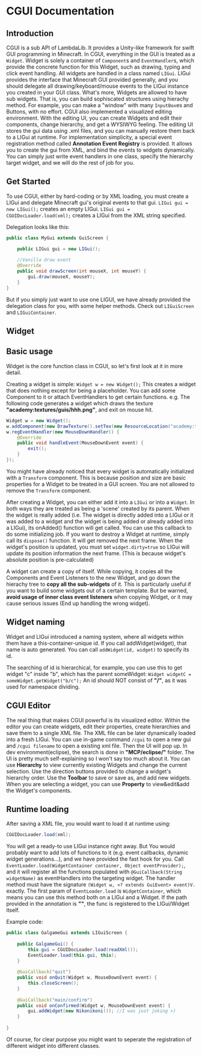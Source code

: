 # CGUI Documentation

Introduction
-----
CGUI is a sub API of LambdaLib. It provides a Unity-like framework for swift GUI programming in Minecraft. 
In CGUI, everything in the GUI is treated as a ```Widget```. Widget is solely a container of ```Component```s and ```EventHandler```s, which provide the concrete function for this Widget, such as drawing, typing and click event handling. All widgets are handled in a class named ```LIGui```. LIGui provides the interface that Minecraft GUI provided generally, and you should delegate all drawing/keyboard/mouse events to the LIGui instance you created in your GUI class. 
What's more, Widgets are allowed to have sub widgets. That is, you can build sophiscated structures using hierachy method. For example, you can make a "window" with many ```InputBox```es and Buttons, with no effort.
CGUI also implemented a visualized editing environment. With the editing UI, you can create Widgets and edit their components, change hierarchy, and get a WYSIWYG feeling. The editing UI stores the gui data using .xml files, and you can manually restore them back to a LIGui at runtime.
For implementation simplicity, a special event registration method called **Annotation Event Registry** is provided. It allows you to create the gui from XML, and bind the events to widgets dynamically. You can simply just write event handlers in one class, specify the hierarchy target widget, and we will do the rest of job for you.


Get Started
-----
To use CGUI, either by hard-coding or by XML loading, you must create a LIGui and delegate Minecraft gui's original events to that gui.
```LIGui gui = new LIGui();``` creates an empty LIGui.
```LIGui gui = CGUIDocLoader.load(xml);``` creates a LIGui from the XML string specified.

Delegation looks like this:
```java
public class MyGui extends GuiScreen {

	public LIGui gui = new LIGui();
	
	//Vanilla draw event
	@Override
	public void drawScreen(int mouseX, int mouseY) {
		gui.draw(mouseX, mouseY);
	}
}
```
But if you simply just want to use one LIGUI, we have already provided the delegation class for you, with some helper methods. Check out ```LIGuiScreen``` and ```LIGuiContainer```.

Widget
-----
## Basic usage
Widget is the core function class in CGUI, so let's first look at it in more detail.

Creating a widget is simple:
```Widget w = new Widget();```
This creates a widget that does nothing except for being a placeholder. You can add some Component to it or attach EventHandlers to get certain functions.
e.g. The following code generates a widget which draws the texture **"academy:textures/guis/hhh.png"**, and exit on mouse hit.
```java
Widget w = new Widget();
w.addComponent(new DrawTexture().setTex(new ResourceLocation("academy:textures/guis/hhh.png"))); //Add the DrawTexture component
w.regEventHandler(new MouseDownHandler() {
	@Override
	public void handleEvent(MouseDownEvent event) {
		exit();
	}
});
```
You might have already noticed that every widget is automatically initialized with a ```Transform``` component. This is because position and size are basic properties for a Widget to be treated in a GUI screen. You are not allowed to remove the ```Transform``` component.

After creating a Widget, you can either add it into a ```LIGui``` or into a ```Widget```. In both ways they are treated as being a 'scene' created by its parent. When the widget is really added (i.e. The widget is directly added into a LIGui or it was added to a widget and the widget is being added or already added into a LIGui), its onAdded() function will get called. You can use this callback to do some initializing job.
If you want to destroy a Widget at runtime, simply call its ```dispose()``` function. It will get removed the next frame.
When the widget's position is updated, you must set ```widget.dirty=true``` so LIGui will update its position information the next frame. (This is because widget's absolute position is pre-calculated)

A widget can create a copy of itself. While copying, it copies all the Components and Event Listeners to the new Widget, and go down the hierachy tree to **copy all the sub-widgets** of it. This is particularly useful if you want to build some widgets out of a certain template. But be warned, **avoid usage of inner class event listeners** when copying Widget, or it may cause serious issues (End up handling the wrong widget).

## Widget naming
Widget and LIGui introduced a naming system, where all widgets within them have a this-container-unique id. If you call addWidget(widget), that name is auto generated. You can call ```addWidget(id, widget)``` to specify its id.

The searching of id is hierarchical, for example, you can use this to get widget "c" inside "b", which has the parent someWidget:
```Widget widgetC = someWidget.getWidget("b/c");```
An id should NOT consist of **"/"**, as it was used for namespace dividing.

CGUI Editor
-----
The real thing that makes CGUI powerful is its visualized editor. Within the editor you can create widgets, edit their properties, create hierarchies and save them to a single XML file. The XML file can be later dynamically loaded into a fresh LIGui.
You can use in-game command ```/cgui``` to open a new gui and ```/cgui filename``` to open a existing xml file. Then the UI will pop up. In dev environment(eclipse), the search is done in **"MCP/eclipse/"** folder.
The UI is pretty much self-explaining so I won't say too much about it. You can use **Hierarchy** to view currently existing Widgets and change the current selection. Use the direction buttons provided to change a widget's hierarchy order. Use the **Toolbar** to save or save as, and add new widgets. When you are selecting a widget, you can use **Property** to view&edit&add the Widget's components.

Runtime loading
-----
After saving a XML file, you would want to load it at runtime using:
```java
CGUIDocLoader.load(xml);
```
You will get a ready-to use LIGui instance right away. But You would probably want to add lots of functions to it (e.g. event callbacks, dynamic widget generations...), and we have provided the fast hook for you.
Call ```EventLoader.load(WidgetContainer container, Object eventProvider);```, and it will register all the functions populated with ```@GuiCallback(String widgetName)``` as eventHandlers into the targeting widget. The handler method must have the signature ```(Widget w, <? extends GuiEvent> event)V.``` exactly.
The first param of ```EventLoader.load``` is ```WidgetContainer```, which means you can use this method both on a LIGui and a Widget. If the path provided in the annotation is **""**, the func is registered to the LIGui/Widget itself.

Example code:
```java
public class GalgameGui extends LIGuiScreen {
	
	public GalgameGui() {
		this.gui = CGUIDocLoader.load(readXml());
		EventLoader.load(this.gui, this);
	}
	
	@GuiCallback("quit")
	public void onQuit(Widget w, MouseDownEvent event) {
		this.closeScreen();
	}
	
	@GuiCallback("main/confirm")
	public void onConfirmed(Widget w, MouseDownEvent event) {
		gui.addWidget(new Nikonikoni()); //I was just joking >)
	}
	
}
```
Of course, for clear purpose you might want to seperate the registration of different widget into different classes.
